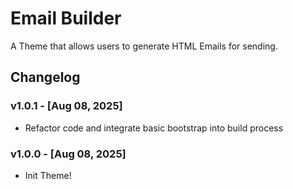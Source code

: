 # Email Builder

A Theme that allows users to generate HTML Emails for sending.

## Changelog

### v1.0.1 - [Aug 08, 2025]

-   Refactor code and integrate basic bootstrap into build process

### v1.0.0 - [Aug 08, 2025]

-   Init Theme!
